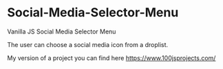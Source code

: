 # Social-Media-Selector-Menu
Vanilla JS Social Media Selector Menu

The user can choose a social media icon from a droplist.

My version of a project you can find here https://www.100jsprojects.com/
